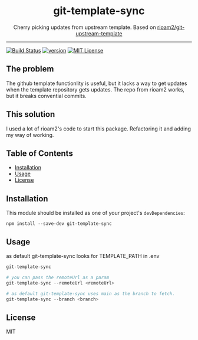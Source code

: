 <div align="center">
<h1>git-template-sync</h1>

<p>Cherry picking updates from upstream template. Based on <a href="https://github.com/rioam2/git-upstream-template"/>rioam2/git-upstream-template</a></p>
</div>

---

<!-- prettier-ignore-start -->
[![Build Status][build-badge]][build]
[![version][version-badge]][package]
[![MIT License][license-badge]][license]
<!-- prettier-ignore-end -->

## The problem

The github template functionlity is useful, but it lacks a way to get updates when the template repository gets updates. The repo from rioam2 works, but it breaks convential commits.

## This solution

I used a lot of rioam2's code to start this package. Refactoring it and adding my way of working.


## Table of Contents

<!-- START doctoc generated TOC please keep comment here to allow auto update -->
<!-- DON'T EDIT THIS SECTION, INSTEAD RE-RUN doctoc TO UPDATE -->

- [Installation](#installation)
- [Usage](#usage)
- [License](#license)

<!-- END doctoc generated TOC please keep comment here to allow auto update -->

## Installation

This module should be installed as one of your project's `devDependencies`:

```
npm install --save-dev git-template-sync
```

## Usage

as default git-template-sync looks for TEMPLATE_PATH in .env

```s
git-template-sync

# you can pass the remoteUrl as a param
git-template-sync --remoteUrl <remoteUrl>

# as default git-template-sync uses main as the branch to fetch.
git-template-sync --branch <branch>
```

## License
MIT

<!-- prettier-ignore-start -->
[npm]: https://www.npmjs.com
[node]: https://nodejs.org
[build-badge]: https://img.shields.io/github/workflow/status/daren-malfait/git-template-sync/CI?logo=github&style=flat-square
[build]: https://github.com/daren-malfait/git-template-sync/actions?query=workflow
[version-badge]: https://img.shields.io/npm/v/git-template-sync.svg?style=flat-square
[package]: https://www.npmjs.com/package/git-template-sync
[downloads-badge]: https://img.shields.io/npm/dm/git-template-sync.svg?style=flat-square
[license-badge]: https://img.shields.io/npm/l/git-template-sync.svg?style=flat-square
[license]: https://github.com/daren-malfait/git-template-sync/blob/main/LICENSE
<!-- prettier-ignore-end -->